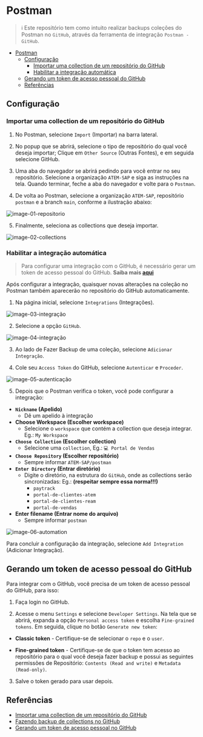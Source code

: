 # Postman

> ℹ️ Este repositório tem como intuito realizar backups coleções do Postman no `GitHub`, através da ferramenta de integração `Postman - GitHub`.

- [Postman](#postman)
  - [Configuração](#configuração)
    - [Importar uma collection de um repositório do GitHub](#importar-uma-collection-de-um-repositório-do-github)
    - [Habilitar a integração automática](#habilitar-a-integração-automática)
  - [Gerando um token de acesso pessoal do GitHub](#gerando-um-token-de-acesso-pessoal-do-github)
  - [Referências](#referências)

## Configuração

### Importar uma collection de um repositório do GitHub

1) No Postman, selecione `Import` (Importar) na barra lateral.

2) No popup que se abrirá, selecione o tipo de repositório do qual você deseja importar; Clique em `Other Source` (Outras Fontes), e em seguida selecione GitHub.

3) Uma aba do navegador se abrirá pedindo para você entrar no seu repositório. Selecione a organização `ATEM-SAP` e siga as instruções na tela. Quando terminar, feche a aba do navegador e volte para o `Postman`.

4) De volta ao Postman, selecione a organização `ATEM-SAP`, repositório `postman` e a branch `main`, conforme a ilustração abaixo:

![image-01-repositorio](.images/img-01.png)

5) Finalmente, seleciona as collections que deseja importar.

![image-02-collections](.images/img-02.png)


### Habilitar a integração automática

> Para configurar uma integração com o GitHub, é necessário gerar um token de acesso pessoal do GitHub. **Saiba mais [aqui](#gerando-um-token-de-acesso-pessoal-do-github)**

Após configurar a integração, quaisquer novas alterações na coleção no Postman também aparecerão no repositório do GitHub automaticamente.

1) Na página inicial, selecione `Integrations` (Integrações).

![image-03-integração](.images/img-03.png)

2) Selecione a opção `GitHub`.

![image-04-integração](.images/img-04.png)

3) Ao lado de Fazer Backup de uma coleção, selecione `Adicionar Integração`.

4) Cole seu `Access Token` do GitHub, selecione `Autenticar` e `Proceder`.

![image-05-autenticação](.images/img-05.png)

5) Depois que o Postman verifica o token, você pode configurar a integração:

- **`Nickname` (Apelido)**
  - Dê um apelido à integração
- **Choose Workspace (Escolher workspace)**
  - Selecione o `workspace` que contém a collection que deseja integrar. Eg.: `My Workspace`
- **`Choose Collection` (Escolher collection)**
  - Selecione uma `collection`, Eg.: `💻 Portal de Vendas`
- **`Choose Repository` (Escolher repositório)**
  - Sempre informar `ATEM-SAP/postman`
- **`Enter Directory` (Entrar diretório)**
  - Digite o diretório, na estrutura do `GitHub`, onde as collections serão sincronizadas: Eg.: **(respeitar sempre essa norma!!!)**
    - `paytrack`
    - `portal-de-clientes-atem`
    - `portal-de-clientes-ream`
    - `portal-de-vendas`
- **Enter filename (Entrar nome do arquivo)**
  - Sempre informar `postman`

![image-06-automation](.images/img-06.png)

Para concluir a configuração da integração, selecione `Add Integration` (Adicionar Integração).


## Gerando um token de acesso pessoal do GitHub

Para integrar com o GitHub, você precisa de um token de acesso pessoal do GitHub, para isso:

1) Faça login no GitHub.

2) Acesse o menu `Settings` e selecione `Developer Settings`. Na tela que se abrirá, expanda a opção `Personal access token` e escolha `Fine-grained tokens`. Em seguida, clique no botão `Generate new token`:

- **Classic token** - Certifique-se de selecionar o `repo` e o `user`.

- **Fine-grained token** - Certifique-se de que o token tem acesso ao repositório para o qual você deseja fazer backup e possui as seguintes permissões de Repositório: `Contents (Read and write)` e `Metadata (Read-only)`.

3) Salve o token gerado para usar depois.


## Referências

- [Importar uma collection de um repositório do GitHub](https://learning.postman.com/docs/getting-started/importing-and-exporting/importing-from-git/)
- [Fazendo backup de collections no GitHub](https://learning.postman.com/docs/integrations/available-integrations/github/#backing-up-collections-to-github)
- [Gerando um token de acesso pessoal no GitHub](https://learning.postman.com/docs/integrations/available-integrations/github/#generating-a-github-personal-access-token)